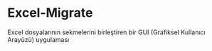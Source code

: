 # Excel-Migrate
Excel dosyalarının sekmelerini birleştiren bir GUI (Grafiksel Kullanıcı Arayüzü) uygulaması
